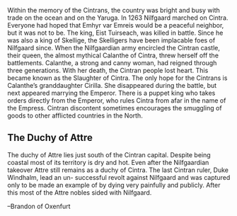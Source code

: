 Within the memory of the Cintrans, the country was bright and busy with trade on the ocean and on the Yaruga. In 1263 Nilfgaard marched on Cintra. Everyone had hoped that Emhyr var Emreis would be a peaceful neighbor, but it was not to be. The king, Eist Tuirseach, was killed in battle. Since he was also a king of Skellige, the Skelligers have been implacable foes of Nilfgaard since. When the Nilfgaardian army encircled the Cintran castle, their queen, the almost mythical Calanthe of Cintra, threw herself off the battlements. Calanthe, a strong and canny woman, had reigned through three generations. With her death, the Cintran people lost heart. This became known as the Slaughter of Cintra. The only hope for the Cintrans is Calanthe’s granddaughter Cirilla. She disappeared during the battle, but next appeared marrying the Emperor. There is a puppet king who takes orders directly from the Emperor, who rules Cintra from afar in the name of the Empress. Cintran discontent sometimes encourages the smuggling of goods to other afflicted countries in the North.

## The Duchy of Attre
The duchy of Attre lies just south of the Cintran capital. Despite being coastal most of its territory is dry and hot. Even after the Nilfgaardian takeover Attre still remains as a duchy of Cintra. The last Cintran ruler, Duke Windhalm, lead an un- successful revolt against Nilfgaard and was captured only to be made an example of by dying very painfully and publicly. After this most of the Attre nobles sided with Nilfgaard.

–Brandon of Oxenfurt